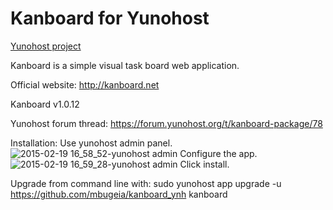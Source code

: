 Kanboard for Yunohost
============

[Yunohost project](https://yunohost.org/#/)

Kanboard is a simple visual task board web application.

Official website: <http://kanboard.net>

Kanboard v1.0.12

Yunohost forum thread:  <https://forum.yunohost.org/t/kanboard-package/78>

Installation:
Use yunohost admin panel.
![2015-02-19 16_58_52-yunohost admin](https://cloud.githubusercontent.com/assets/6364564/6270409/1597e646-b85a-11e4-97af-b3b5b2a6b286.png)
Configure the app.
![2015-02-19 16_59_28-yunohost admin](https://cloud.githubusercontent.com/assets/6364564/6270411/19f9a54e-b85a-11e4-83da-eb813c0457f7.png)
Click install.

Upgrade from command line with:
sudo yunohost app upgrade -u https://github.com/mbugeia/kanboard_ynh kanboard